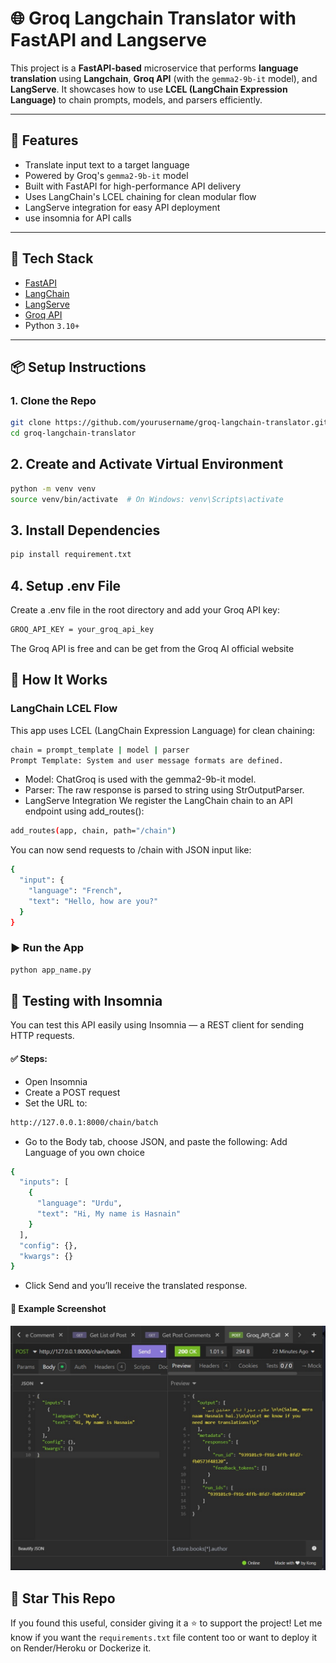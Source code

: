 # 🌐 Groq Langchain Translator with FastAPI and Langserve

This project is a **FastAPI-based** microservice that performs **language translation** using **Langchain**, **Groq API** (with the `gemma2-9b-it` model), and **LangServe**. It showcases how to use **LCEL (LangChain Expression Language)** to chain prompts, models, and parsers efficiently.

---

## 🚀 Features

- Translate input text to a target language
- Powered by Groq's `gemma2-9b-it` model
- Built with FastAPI for high-performance API delivery
- Uses LangChain's LCEL chaining for clean modular flow
- LangServe integration for easy API deployment
- use insomnia for API calls

---

## 🧱 Tech Stack

- [FastAPI](https://fastapi.tiangolo.com/)
- [LangChain](https://www.langchain.com/)
- [LangServe](https://docs.langchain.com/langserve/)
- [Groq API](https://console.groq.com/)
- Python `3.10+`

---

## 📦 Setup Instructions

### 1. Clone the Repo

```bash
git clone https://github.com/yourusername/groq-langchain-translator.git
cd groq-langchain-translator
```

## 2. Create and Activate Virtual Environment
```bash
python -m venv venv
source venv/bin/activate  # On Windows: venv\Scripts\activate
```
## 3. Install Dependencies
```bash
pip install requirement.txt
```
## 4. Setup .env File
Create a .env file in the root directory and add your Groq API key:
```bash
GROQ_API_KEY = your_groq_api_key
```
The Groq API is free and can be get from the Groq AI official website

## 🧠 How It Works
### LangChain LCEL Flow
This app uses LCEL (LangChain Expression Language) for clean chaining:
```bash
chain = prompt_template | model | parser
Prompt Template: System and user message formats are defined.
```
- Model: ChatGroq is used with the gemma2-9b-it model.
- Parser: The raw response is parsed to string using StrOutputParser.
- LangServe Integration
We register the LangChain chain to an API endpoint using add_routes():

```bash
add_routes(app, chain, path="/chain")
```
You can now send requests to /chain with JSON input like:
```bash
{
  "input": {
    "language": "French",
    "text": "Hello, how are you?"
  }
}
```
### ▶️ Run the App
```bash
python app_name.py
```

## 🧪 Testing with Insomnia
You can test this API easily using Insomnia — a REST client for sending HTTP requests.

#### ✅ Steps:
- Open Insomnia
- Create a POST request
- Set the URL to:
```bash
http://127.0.0.1:8000/chain/batch
```
- Go to the Body tab, choose JSON, and paste the following: Add Language of you own choice
```bash
{
  "inputs": [
    {
      "language": "Urdu",
      "text": "Hi, My name is Hasnain"
    }
  ],
  "config": {},
  "kwargs": {}
}

```
- Click Send and you’ll receive the translated response.

#### 📸 Example Screenshot
![Insomnia Request Example](insomnia.jpg)

## 🌟 Star This Repo
If you found this useful, consider giving it a ⭐️ to support the project!
Let me know if you want the `requirements.txt` file content too or want to deploy it on Render/Heroku or Dockerize it.
